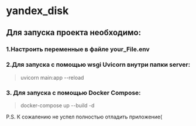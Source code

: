 # yandex_disk
## Для запуска проекта необходимо:

### 1.Настроить переменные в файле your_File.env
### 2.Для запуска с помощью wsgi Uvicorn внутри папки server:
> uvicorn main:app --reload
### 3. Для запуска с помощью Docker Compose:
> docker-compose  up --build -d

P.S. К сожалению не успел полностью отладить приложение(
